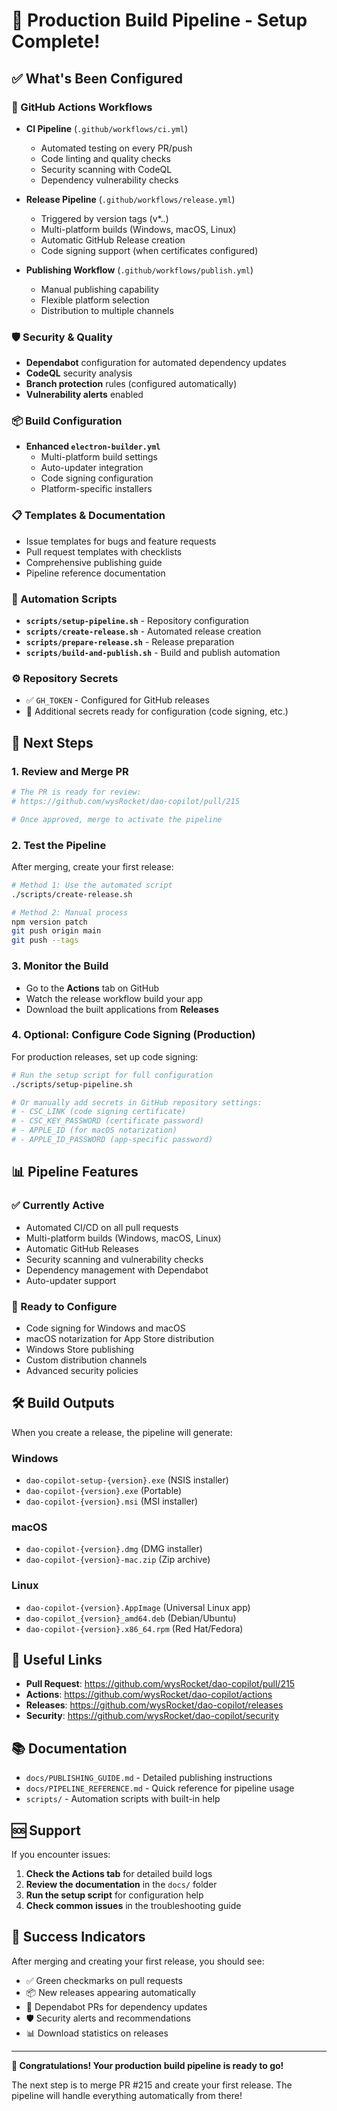 # 🎉 Production Build Pipeline - Setup Complete!

## ✅ What's Been Configured

### 🔄 GitHub Actions Workflows
- **CI Pipeline** (`.github/workflows/ci.yml`)
  - Automated testing on every PR/push
  - Code linting and quality checks
  - Security scanning with CodeQL
  - Dependency vulnerability checks

- **Release Pipeline** (`.github/workflows/release.yml`)
  - Triggered by version tags (v*.*.*)
  - Multi-platform builds (Windows, macOS, Linux)
  - Automatic GitHub Release creation
  - Code signing support (when certificates configured)

- **Publishing Workflow** (`.github/workflows/publish.yml`)
  - Manual publishing capability
  - Flexible platform selection
  - Distribution to multiple channels

### 🛡️ Security & Quality
- **Dependabot** configuration for automated dependency updates
- **CodeQL** security analysis
- **Branch protection** rules (configured automatically)
- **Vulnerability alerts** enabled

### 📦 Build Configuration
- **Enhanced `electron-builder.yml`**
  - Multi-platform build settings
  - Auto-updater integration
  - Code signing configuration
  - Platform-specific installers

### 📋 Templates & Documentation
- Issue templates for bugs and feature requests
- Pull request templates with checklists
- Comprehensive publishing guide
- Pipeline reference documentation

### 🔧 Automation Scripts
- **`scripts/setup-pipeline.sh`** - Repository configuration
- **`scripts/create-release.sh`** - Automated release creation
- **`scripts/prepare-release.sh`** - Release preparation
- **`scripts/build-and-publish.sh`** - Build and publish automation

### ⚙️ Repository Secrets
- ✅ `GH_TOKEN` - Configured for GitHub releases
- 🔄 Additional secrets ready for configuration (code signing, etc.)

## 🚀 Next Steps

### 1. Review and Merge PR
```bash
# The PR is ready for review: 
# https://github.com/wysRocket/dao-copilot/pull/215

# Once approved, merge to activate the pipeline
```

### 2. Test the Pipeline
After merging, create your first release:
```bash
# Method 1: Use the automated script
./scripts/create-release.sh

# Method 2: Manual process
npm version patch
git push origin main
git push --tags
```

### 3. Monitor the Build
- Go to the **Actions** tab on GitHub
- Watch the release workflow build your app
- Download the built applications from **Releases**

### 4. Optional: Configure Code Signing (Production)
For production releases, set up code signing:
```bash
# Run the setup script for full configuration
./scripts/setup-pipeline.sh

# Or manually add secrets in GitHub repository settings:
# - CSC_LINK (code signing certificate)
# - CSC_KEY_PASSWORD (certificate password)
# - APPLE_ID (for macOS notarization)
# - APPLE_ID_PASSWORD (app-specific password)
```

## 📊 Pipeline Features

### ✅ Currently Active
- Automated CI/CD on all pull requests
- Multi-platform builds (Windows, macOS, Linux)
- Automatic GitHub Releases
- Security scanning and vulnerability checks
- Dependency management with Dependabot
- Auto-updater support

### 🔄 Ready to Configure
- Code signing for Windows and macOS
- macOS notarization for App Store distribution
- Windows Store publishing
- Custom distribution channels
- Advanced security policies

## 🛠️ Build Outputs

When you create a release, the pipeline will generate:

### Windows
- `dao-copilot-setup-{version}.exe` (NSIS installer)
- `dao-copilot-{version}.exe` (Portable)
- `dao-copilot-{version}.msi` (MSI installer)

### macOS
- `dao-copilot-{version}.dmg` (DMG installer)
- `dao-copilot-{version}-mac.zip` (Zip archive)

### Linux
- `dao-copilot-{version}.AppImage` (Universal Linux app)
- `dao-copilot_{version}_amd64.deb` (Debian/Ubuntu)
- `dao-copilot-{version}.x86_64.rpm` (Red Hat/Fedora)

## 🔗 Useful Links

- **Pull Request**: https://github.com/wysRocket/dao-copilot/pull/215
- **Actions**: https://github.com/wysRocket/dao-copilot/actions
- **Releases**: https://github.com/wysRocket/dao-copilot/releases
- **Security**: https://github.com/wysRocket/dao-copilot/security

## 📚 Documentation

- `docs/PUBLISHING_GUIDE.md` - Detailed publishing instructions
- `docs/PIPELINE_REFERENCE.md` - Quick reference for pipeline usage
- `scripts/` - Automation scripts with built-in help

## 🆘 Support

If you encounter issues:

1. **Check the Actions tab** for detailed build logs
2. **Review the documentation** in the `docs/` folder
3. **Run the setup script** for configuration help
4. **Check common issues** in the troubleshooting guide

## 🎯 Success Indicators

After merging and creating your first release, you should see:
- ✅ Green checkmarks on pull requests
- 📦 New releases appearing automatically
- 🔄 Dependabot PRs for dependency updates
- 🛡️ Security alerts and recommendations
- 📊 Download statistics on releases

---

**🎉 Congratulations! Your production build pipeline is ready to go!**

The next step is to merge PR #215 and create your first release. The pipeline will handle everything automatically from there!
